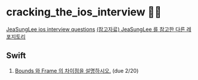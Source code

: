 # cracking_the_ios_interview 🥚💥
[JeaSungLee ios interview questions](https://github.com/JeaSungLEE/iOSInterviewquestions#readme)
[(참고자료) JeaSungLee 를 참고한 다른 레포지토리](https://github.com/ios-study-boost/iOSInterviewquestions)

## Swift
1. [Bounds 와 Frame 의 차이점을 설명하시오.](https://github.com/freeiosdevs/cracking_the_ios_interview/issues/2) (due 2/20)
